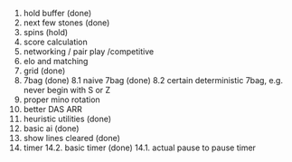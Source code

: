 1. hold buffer (done)
2. next few stones (done)
3. spins (hold)
4. score calculation
5. networking / pair play /competitive
6. elo and matching
7. grid (done)
8. 7bag (done)
8.1 naive 7bag (done)
8.2 certain deterministic 7bag, e.g. never begin with S or Z
9. proper mino rotation
10. better DAS ARR
11. heuristic utilities (done)
12. basic ai (done)
13. show lines cleared (done)
14. timer
14.2. basic timer (done)
14.1. actual pause to pause timer
